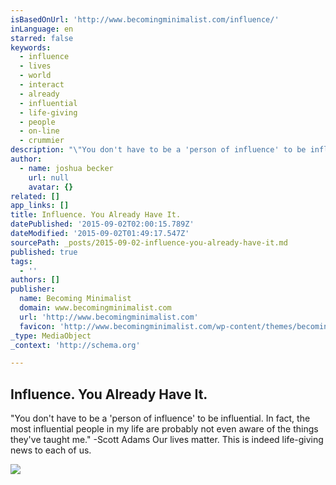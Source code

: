 ```yaml
---
isBasedOnUrl: 'http://www.becomingminimalist.com/influence/'
inLanguage: en
starred: false
keywords:
  - influence
  - lives
  - world
  - interact
  - already
  - influential
  - life-giving
  - people
  - on-line
  - crummier
description: "\"You don't have to be a 'person of influence' to be influential. In fact, the most influential people in my life are probably not even aware of the things they've taught me.\" -Scott Adams Our lives matter. This is indeed life-giving news to each of us."
author:
  - name: joshua becker
    url: null
    avatar: {}
related: []
app_links: []
title: Influence. You Already Have It.
datePublished: '2015-09-02T02:00:15.789Z'
dateModified: '2015-09-02T01:49:17.547Z'
sourcePath: _posts/2015-09-02-influence-you-already-have-it.md
published: true
tags:
  - ''
authors: []
publisher:
  name: Becoming Minimalist
  domain: www.becomingminimalist.com
  url: 'http://www.becomingminimalist.com'
  favicon: 'http://www.becomingminimalist.com/wp-content/themes/becoming-minimalist/images/favicon.ico'
_type: MediaObject
_context: 'http://schema.org'

---
```

<article style=""><h1>Influence. You Already Have It.</h1><p>"You don't have to be a 'person of influence' to be influential. In fact, the most influential people in my life are probably not even aware of the things they've taught me." -Scott Adams Our lives matter. This is indeed life-giving news to each of us.</p><img src="http://www.becomingminimalist.com/wp-content/uploads/2015/08/influence.jpg" /></article>